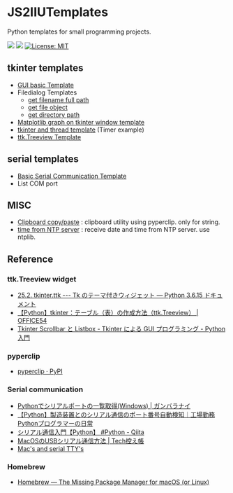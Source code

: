 # JS2IIUTemplates
Python templates for small programming projects.

<!--
[![linting: pylint](https://img.shields.io/badge/linting-pylint-yellowgreen)](https://github.com/pylint-dev/pylint)
[![Pylint](https://github.com/JS2IIU-MH/JS2IIUTemplates/actions/workflows/pylint.yml/badge.svg)](https://github.com/JS2IIU-MH/JS2IIUTemplates/actions/workflows/pylint.yml)
-->

![](https://byob.yarr.is/JS2IIU-MH/JS2IIUTemplates/passing_lints)
![](https://byob.yarr.is/JS2IIU-MH/JS2IIUTemplates/time1)
[![License: MIT](https://img.shields.io/badge/License-MIT-brightgreen.svg)](LICENSE)

## tkinter templates

- [GUI basic Template](tkinter/gui_template_basic.py)
- Filedialog Templates
    - [get filename full path](tkinter/filedialog_fullpath.py)
    - [get file object](tkinter/filedialog_fileobj.py)
    - [get directory path](tkinter/filedialog_folderpath.py)
- [Matplotlib graph on tkinter window template](tkinter/tkinter_matplotlib_template.py)
- [tkinter and thread template](tkinter/thread_timer_template.py) (Timer example)
- [ttk.Treeview Template](tkinter/tkinter_treeview_template.py)

## serial templates

- [Basic Serial Communication Template](serial/serial_basic_template.py)
- List COM port

## MISC

- [Clipboard copy/paste](misc/clipboard_template.py) : clipboard utility using pyperclip. only for string.
- [time from NTP server](misc/ntp_template.py) : receive date and time from NTP server. use ntplib.

## Reference
### ttk.Treeview widget
- [25.2. tkinter.ttk --- Tk のテーマ付きウィジェット — Python 3.6.15 ドキュメント](https://docs.python.org/ja/3.6/library/tkinter.ttk.html#treeview)
- [【Python】tkinter：テーブル（表）の作成方法（ttk.Treeview） | OFFICE54](https://office54.net/python/tkinter/ttk-treeview-table)
- [Tkinter Scrollbar と Listbox - Tkinter による GUI プログラミング - Python 入門](https://python.keicode.com/advanced/tkinter-widget-scrollbar.php)
### pyperclip
- [pyperclip · PyPI](https://pypi.org/project/pyperclip/)
### Serial communication
- [Pythonでシリアルポートの一覧取得(Windows) | ガンバラナイ](https://ganbaranai.tech/tech-blog/python-pySerial-listPorts/)
- [【Python】製造装置とのシリアル通信のポート番号自動検知｜工場勤務Pythonプログラマーの日常](https://plantprogramer.com/auto_seiralport_num/)
- [シリアル通信入門【Python】 #Python - Qiita](https://qiita.com/umi_mori/items/757834e0ef75f38cea19)
- [MacOSのUSBシリアル通信方法 | Tech控え帳](https://www.chihayafuru.jp/tech/index.php/archives/3689)
- [Mac's and serial TTY's](https://pbxbook.com/other/mac-tty.html)
### Homebrew
- [Homebrew — The Missing Package Manager for macOS (or Linux)](https://brew.sh/)


